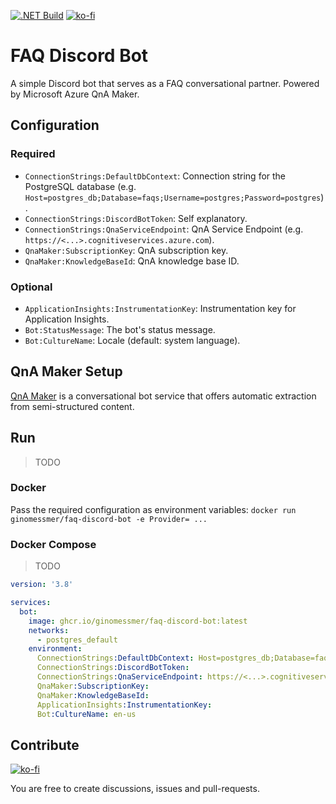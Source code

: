 [![.NET Build](https://github.com/ginomessmer/faq-discord-bot/actions/workflows/dotnet.yml/badge.svg)](https://github.com/ginomessmer/faq-discord-bot/actions/workflows/dotnet.yml)
[![ko-fi](https://img.shields.io/badge/%E2%98%95-buy%20me%20a%20coffee-orange)](https://ko-fi.com/P5P72WHKK)

# FAQ Discord Bot
A simple Discord bot that serves as a FAQ conversational partner. Powered by Microsoft Azure QnA Maker.

## Configuration
### Required
- `ConnectionStrings:DefaultDbContext`: Connection string for the PostgreSQL database (e.g. `Host=postgres_db;Database=faqs;Username=postgres;Password=postgres`).
- `ConnectionStrings:DiscordBotToken`: Self explanatory.
- `ConnectionStrings:QnaServiceEndpoint`: QnA Service Endpoint (e.g. `https://<...>.cognitiveservices.azure.com`).
- `QnaMaker:SubscriptionKey`: QnA subscription key.
- `QnaMaker:KnowledgeBaseId`: QnA knowledge base ID.

### Optional
- `ApplicationInsights:InstrumentationKey`: Instrumentation key for Application Insights.
- `Bot:StatusMessage`: The bot's status message.
- `Bot:CultureName`: Locale (default: system language).


## QnA Maker Setup
[QnA Maker](https://www.qnamaker.ai/) is a conversational bot service that offers automatic extraction from semi-structured content.
## Run
> TODO
### Docker
Pass the required configuration as environment variables: `docker run ginomessmer/faq-discord-bot -e Provider= ...`

### Docker Compose
> TODO
```yml
version: '3.8'

services:
  bot:
    image: ghcr.io/ginomessmer/faq-discord-bot:latest
    networks:
      - postgres_default
    environment:
      ConnectionStrings:DefaultDbContext: Host=postgres_db;Database=faqs;Username=postgres;Password=postgres
      ConnectionStrings:DiscordBotToken: 
      ConnectionStrings:QnaServiceEndpoint: https://<...>.cognitiveservices.azure.com
      QnaMaker:SubscriptionKey: 
      QnaMaker:KnowledgeBaseId: 
      ApplicationInsights:InstrumentationKey:
      Bot:CultureName: en-us
```

## Contribute
[![ko-fi](https://ko-fi.com/img/githubbutton_sm.svg)](https://ko-fi.com/P5P72WHKK)

You are free to create discussions, issues and pull-requests. 
